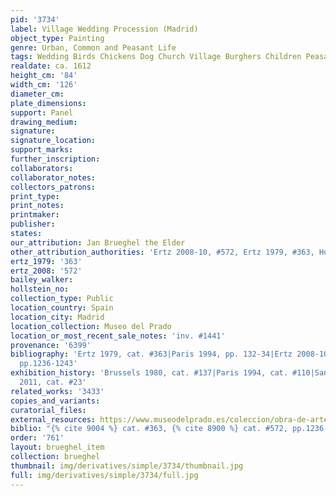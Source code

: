 ```yaml
---
pid: '3734'
label: Village Wedding Procession (Madrid)
object_type: Painting
genre: Urban, Common and Peasant Life
tags: Wedding Birds Chickens Dog Church Village Burghers Children Peasants Musical_instruments
realdate: ca. 1612
height_cm: '84'
width_cm: '126'
diameter_cm: 
plate_dimensions: 
support: Panel
drawing_medium: 
signature: 
signature_location: 
support_marks: 
further_inscription: 
collaborators: 
collaborator_notes: 
collectors_patrons: 
print_type: 
print_notes: 
printmaker: 
publisher: 
states: 
our_attribution: Jan Brueghel the Elder
other_attribution_authorities: 'Ertz 2008-10, #572, Ertz 1979, #363, Honig database'
ertz_1979: '363'
ertz_2008: '572'
bailey_walker: 
hollstein_no: 
collection_type: Public
location_country: Spain
location_city: Madrid
location_collection: Museo del Prado
location_or_most_recent_sale_notes: 'inv. #1441'
provenance: '6399'
bibliography: 'Ertz 1979, cat. #363|Paris 1994, pp. 132-34|Ertz 2008-10, cat. #572,
  pp.1236-1243'
exhibition_history: 'Brussels 1980, cat. #137|Paris 1994, cat. #110|Santiago de Compostela
  2011, cat. #23'
related_works: '3433'
copies_and_variants: 
curatorial_files: 
external_resources: https://www.museodelprado.es/coleccion/obra-de-arte/boda-campestre/4dc0197d-9686-4967-a13b-89fd3465ab40
biblio: "{% cite 9004 %} cat. #363, {% cite 8900 %} cat. #572, pp.1236-1243"
order: '761'
layout: brueghel_item
collection: brueghel
thumbnail: img/derivatives/simple/3734/thumbnail.jpg
full: img/derivatives/simple/3734/full.jpg
---
```

